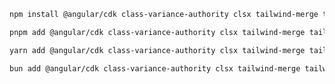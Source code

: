 ```bash tab="npm" copyButton
npm install @angular/cdk class-variance-authority clsx tailwind-merge tailwindcss-animate lucide-static
```

```bash tab="pnpm" copyButton
pnpm add @angular/cdk class-variance-authority clsx tailwind-merge tailwindcss-animate lucide-static
```

```bash tab="yarn" copyButton
yarn add @angular/cdk class-variance-authority clsx tailwind-merge tailwindcss-animate lucide-static
```

```bash tab="bun" copyButton
bun add @angular/cdk class-variance-authority clsx tailwind-merge tailwindcss-animate lucide-static
```
